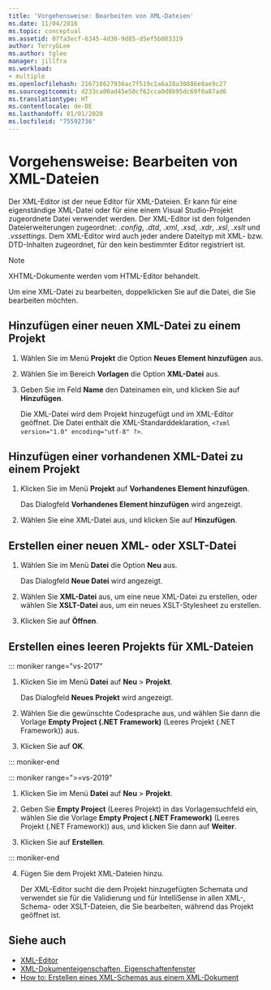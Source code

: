```yaml
---
title: 'Vorgehensweise: Bearbeiten von XML-Dateien'
ms.date: 11/04/2016
ms.topic: conceptual
ms.assetid: 07fa3ecf-6345-4d30-9d85-d5ef5b083319
author: TerryGLee
ms.author: tglee
manager: jillfra
ms.workload:
- multiple
ms.openlocfilehash: 216718627936ac7f519c1a6a28a30886e8ae9c27
ms.sourcegitcommit: d233ca00ad45e50cf62cca0d0b95dc69f0a87ad6
ms.translationtype: HT
ms.contentlocale: de-DE
ms.lasthandoff: 01/01/2020
ms.locfileid: "75592736"
---
```

# <a name="how-to-edit-xml-files"></a>Vorgehensweise: Bearbeiten von XML-Dateien

Der XML-Editor ist der neue Editor für XML-Dateien. Er kann für eine eigenständige XML-Datei oder für eine einem Visual Studio-Projekt zugeordnete Datei verwendet werden. Der XML-Editor ist den folgenden Dateierweiterungen zugeordnet: *.config*, *.dtd*, *.xml*, *.xsd*, *.xdr*, *.xsl*, *.xslt* und *.vssettings*. Dem XML-Editor wird auch jeder andere Dateityp mit XML- bzw. DTD-Inhalten zugeordnet, für den kein bestimmter Editor registriert ist.

> [!NOTE]
> XHTML-Dokumente werden vom HTML-Editor behandelt.

Um eine XML-Datei zu bearbeiten, doppelklicken Sie auf die Datei, die Sie bearbeiten möchten.

## <a name="add-a-new-xml-file-to-a-project"></a>Hinzufügen einer neuen XML-Datei zu einem Projekt

1. Wählen Sie im Menü **Projekt** die Option **Neues Element hinzufügen** aus.

2. Wählen Sie im Bereich **Vorlagen** die Option **XML-Datei** aus.

3. Geben Sie im Feld **Name** den Dateinamen ein, und klicken Sie auf **Hinzufügen**.

   Die XML-Datei wird dem Projekt hinzugefügt und im XML-Editor geöffnet. Die Datei enthält die XML-Standarddeklaration, `<?xml version="1.0" encoding="utf-8" ?>`.

## <a name="add-an-existing-xml-file-to-a-project"></a>Hinzufügen einer vorhandenen XML-Datei zu einem Projekt

1. Klicken Sie im Menü **Projekt** auf **Vorhandenes Element hinzufügen**.

   Das Dialogfeld **Vorhandenes Element hinzufügen** wird angezeigt.

2. Wählen Sie eine XML-Datei aus, und klicken Sie auf **Hinzufügen**.

## <a name="create-a-new-xml-or-xslt-file"></a>Erstellen einer neuen XML- oder XSLT-Datei

1. Wählen Sie im Menü **Datei** die Option **Neu** aus.

   Das Dialogfeld **Neue Datei** wird angezeigt.

2. Wählen Sie **XML-Datei** aus, um eine neue XML-Datei zu erstellen, oder wählen Sie **XSLT-Datei** aus, um ein neues XSLT-Stylesheet zu erstellen.

3. Klicken Sie auf **Öffnen**.

## <a name="create-an-empty-project-for-xml-files"></a>Erstellen eines leeren Projekts für XML-Dateien

::: moniker range="vs-2017"

1. Klicken Sie im Menü **Datei** auf **Neu** > **Projekt**.

   Das Dialogfeld **Neues Projekt** wird angezeigt.

2. Wählen Sie die gewünschte Codesprache aus, und wählen Sie dann die Vorlage **Empty Project (.NET Framework)** (Leeres Projekt (.NET Framework)) aus.

3. Klicken Sie auf **OK**.

::: moniker-end

::: moniker range=">=vs-2019"

1. Klicken Sie im Menü **Datei** auf **Neu** > **Projekt**.

2. Geben Sie **Empty Project** (Leeres Projekt) in das Vorlagensuchfeld ein, wählen Sie die Vorlage **Empty Project (.NET Framework)** (Leeres Projekt (.NET Framework)) aus, und klicken Sie dann auf **Weiter**.

3. Klicken Sie auf **Erstellen**.

::: moniker-end

4. Fügen Sie dem Projekt XML-Dateien hinzu.

   Der XML-Editor sucht die dem Projekt hinzugefügten Schemata und verwendet sie für die Validierung und für IntelliSense in allen XML-, Schema- oder XSLT-Dateien, die Sie bearbeiten, während das Projekt geöffnet ist.

## <a name="see-also"></a>Siehe auch

- [XML-Editor](../xml-tools/xml-editor.md)
- [XML-Dokumenteigenschaften, Eigenschaftenfenster](../xml-tools/xml-document-properties-properties-window.md)
- [How to: Erstellen eines XML-Schemas aus einem XML-Dokument](../xml-tools/how-to-create-an-xml-schema-from-an-xml-document.md)
